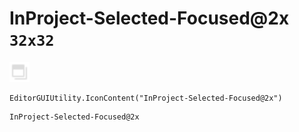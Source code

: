 # InProject-Selected-Focused@2x `32x32`
<img src="/img/InProject-Selected-Focused.png" width=32 height=32>

``` CSharp
EditorGUIUtility.IconContent("InProject-Selected-Focused@2x")
```
```
InProject-Selected-Focused@2x
```
